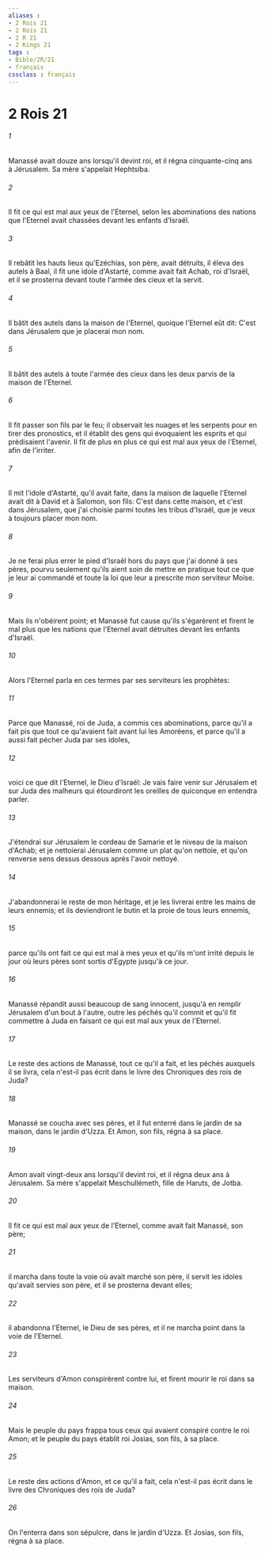 ```yaml
---
aliases : 
- 2 Rois 21
- 2 Rois 21
- 2 R 21
- 2 Kings 21
tags : 
- Bible/2R/21
- français
cssclass : français
---
```


# 2 Rois 21

###### 1
Manassé avait douze ans lorsqu'il devint roi, et il régna cinquante-cinq ans à Jérusalem. Sa mère s'appelait Hephtsiba.
###### 2
Il fit ce qui est mal aux yeux de l'Eternel, selon les abominations des nations que l'Eternel avait chassées devant les enfants d'Israël.
###### 3
Il rebâtit les hauts lieux qu'Ezéchias, son père, avait détruits, il éleva des autels à Baal, il fit une idole d'Astarté, comme avait fait Achab, roi d'Israël, et il se prosterna devant toute l'armée des cieux et la servit.
###### 4
Il bâtit des autels dans la maison de l'Eternel, quoique l'Eternel eût dit: C'est dans Jérusalem que je placerai mon nom.
###### 5
Il bâtit des autels à toute l'armée des cieux dans les deux parvis de la maison de l'Eternel.
###### 6
Il fit passer son fils par le feu; il observait les nuages et les serpents pour en tirer des pronostics, et il établit des gens qui évoquaient les esprits et qui prédisaient l'avenir. Il fit de plus en plus ce qui est mal aux yeux de l'Eternel, afin de l'irriter.
###### 7
Il mit l'idole d'Astarté, qu'il avait faite, dans la maison de laquelle l'Eternel avait dit à David et à Salomon, son fils: C'est dans cette maison, et c'est dans Jérusalem, que j'ai choisie parmi toutes les tribus d'Israël, que je veux à toujours placer mon nom.
###### 8
Je ne ferai plus errer le pied d'Israël hors du pays que j'ai donné à ses pères, pourvu seulement qu'ils aient soin de mettre en pratique tout ce que je leur ai commandé et toute la loi que leur a prescrite mon serviteur Moïse.
###### 9
Mais ils n'obéirent point; et Manassé fut cause qu'ils s'égarèrent et firent le mal plus que les nations que l'Eternel avait détruites devant les enfants d'Israël.
###### 10
Alors l'Eternel parla en ces termes par ses serviteurs les prophètes:
###### 11
Parce que Manassé, roi de Juda, a commis ces abominations, parce qu'il a fait pis que tout ce qu'avaient fait avant lui les Amoréens, et parce qu'il a aussi fait pécher Juda par ses idoles,
###### 12
voici ce que dit l'Eternel, le Dieu d'Israël: Je vais faire venir sur Jérusalem et sur Juda des malheurs qui étourdiront les oreilles de quiconque en entendra parler.
###### 13
J'étendrai sur Jérusalem le cordeau de Samarie et le niveau de la maison d'Achab; et je nettoierai Jérusalem comme un plat qu'on nettoie, et qu'on renverse sens dessus dessous après l'avoir nettoyé.
###### 14
J'abandonnerai le reste de mon héritage, et je les livrerai entre les mains de leurs ennemis; et ils deviendront le butin et la proie de tous leurs ennemis,
###### 15
parce qu'ils ont fait ce qui est mal à mes yeux et qu'ils m'ont irrité depuis le jour où leurs pères sont sortis d'Egypte jusqu'à ce jour.
###### 16
Manassé répandit aussi beaucoup de sang innocent, jusqu'à en remplir Jérusalem d'un bout à l'autre, outre les péchés qu'il commit et qu'il fit commettre à Juda en faisant ce qui est mal aux yeux de l'Eternel.
###### 17
Le reste des actions de Manassé, tout ce qu'il a fait, et les péchés auxquels il se livra, cela n'est-il pas écrit dans le livre des Chroniques des rois de Juda?
###### 18
Manassé se coucha avec ses pères, et il fut enterré dans le jardin de sa maison, dans le jardin d'Uzza. Et Amon, son fils, régna à sa place.
###### 19
Amon avait vingt-deux ans lorsqu'il devint roi, et il régna deux ans à Jérusalem. Sa mère s'appelait Meschullémeth, fille de Haruts, de Jotba.
###### 20
Il fit ce qui est mal aux yeux de l'Eternel, comme avait fait Manassé, son père;
###### 21
il marcha dans toute la voie où avait marché son père, il servit les idoles qu'avait servies son père, et il se prosterna devant elles;
###### 22
il abandonna l'Eternel, le Dieu de ses pères, et il ne marcha point dans la voie de l'Eternel.
###### 23
Les serviteurs d'Amon conspirèrent contre lui, et firent mourir le roi dans sa maison.
###### 24
Mais le peuple du pays frappa tous ceux qui avaient conspiré contre le roi Amon; et le peuple du pays établit roi Josias, son fils, à sa place.
###### 25
Le reste des actions d'Amon, et ce qu'il a fait, cela n'est-il pas écrit dans le livre des Chroniques des rois de Juda?
###### 26
On l'enterra dans son sépulcre, dans le jardin d'Uzza. Et Josias, son fils, régna à sa place.
